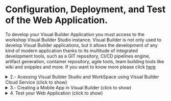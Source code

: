 # Configuration, Deployment, and Test of the Web Application.

To develop your Visual Builder Application you must access to the workshop Visual Builder Studio instance. Visual Builder is not only used to develop Visual Builder applications, but it allows the development of any kind of modern application thanks to its multitude of integrated development tools, such as a GIT repository, CI/CD pipelines engine, artifact generation, container repository, agile tools, team building tools like wiki and snipples and more. If you want to know more please click [here](https://www.oracle.com/application-development/visual-builder-studio/)

<details>
  
  <summary>2.- Acessing Visual Builder Studio and WorkSpace using Visual Builder Cloud Service (click to show)</summary>
  
---
 
---
  
## Acessing Visual Builder Studio and WorkSpace using Visual Builder Cloud Service
To get access to Visual Builder Studio (VBS) you have to Sign-in Oracle Cloud web console with your tenancy user credentials. Then Click in the *hamburguer icon* in the top left part of the web console and select **OCI Classic Services** then click in **Developer** to access to Visual Builder Studio instance.

![](./images/oci-vbs-01.png)
  
Next you have to click in the VBS instance **menu icon** and click in the **Access Service Instance**
  
![](./images/oci-vbs-02.png)  
 
Then in **Organization**, select the *Project* -> **Workshop-VBCS-Takephoto** that you will use for this workshop. 
  
![](./images/oci-vbs-03.png)
  
Select *Workspaces* in the left menu to get all the workspaces in the project. Then select the appropiate workspace asigned to you by the trainer. In this tutorial, you will see that the screenshots show *userXX*, but you will have to change XX with your user number.
> Note: if the trainer asign you the numbre 01 or user01, your workspace will be something like **workspace-user01**.
  
All trainees will use their own git repository tied to their own workspace.
  
![](./images/oci-vbs-04.png)
  
Wait a couple of second to access to your workspace. You should see the *Welcome to your Workspace* page.
  
![](./images/oci-vbs-05.png)
    
</details>
</details>
<details>
  <summary>3.- Creating a Mobile App in Visual Builder (click to show)</summary>
  
---
In this section you will create a mobile application with Visual Builder low coding programing. This application will have several components like an API REST connection to Oracle Cloud Object Storage bucket to storage your photos or files, a mobile layout with input fields and button to take the photo, a workflow triggered by the button event handler and more. At the end of the section you will can take a photo with your mobile phone and upload it to an OCI Object Storage bucket.
 
---
  
## Creating a Mobile App in Visual Builder.
You can create web applications as well as mobile applications in Visual Builder. As a low coding programing platform you have a lot of preconfigured components to create an application for your business case. But you can use javascript (nodejs notation) if you want to have more control coding your application. The limit is your imagination!!.

<details>
  <summary>3.1 Creating the mobile layout (click to show)</summary>
  
### Creating the mobile layout.
Now you will create the mobile layout adding several components that you will use and combine in future sections to create the mobile application. Click in the **mobile icon** in the top left menu and then click **+ Mobile Application** button to create a mobile application.
  
![](./images/vbs-app-01.png)
  
In *General Information* you must to write a descriptive name for your mobile app, like **MyMobilePhotoUpload_UserXX**. Then select none as mobile layout app, because in this workshop we won't create a navigation menu for the app as it has only one screen. Finally click **Next** button to continue.
  
![](./images/vbs-app-02.png)
  
Keep **Custom** layout selected (empty layout) and click **Create** button to create you mobile app.
  
![](./images/vbs-app-03.png)

Now you should have created the visual builder mobile application environtment/sandbox to continue creating your mobile app. You should see the *Page Designer* selected with a simple mobile layout in the Design window.
  
![](./images/vbs-app-04.png)
  
You can change the mobile appearance (iphone, google pixel, samsung or tablet), show or hide the bezel or change the mobile size. In the tutorial we select Samsung Galaxy S20 layout, but you can select whatever you want (default layout is for iphone mobile phones).
  
![](./images/vbs-app-05.png)
  
Click in **Page Title** to select the *Mobile Page Template* properties. Then change the page title to a descriptive one like **Take a Photo to OCI App**
  
![](./images/vbs-app-06.png)
  
Select **Flex Container** layout to change it.
  
![](./images/vbs-app-07.png)
  
Change the *Display Settings* to **Grid** layout.
  
![](./images/vbs-app-08.png)
  
Scroll down in the Components menu to Layout and drag and drop **Form Layout** to the Design window.
  
![](./images/vbs-app-09.gif)
  
Scroll up or search an **Input Text** component and drag and drop to the Design window, inside the *Form Layout*.
  
![](./images/vbs-app-10.gif)
  
Now you will add other **Input Text** but you'll drop it in the Structure menu instead of drop it over the Design window. Drag and Drop over the Structure menu gives you more control when you are creating the mobile layout.
  
![](./images/vbs-app-11.gif)
  
Next you will add a **Horizontal Rule** from *Layout* components to the Design window.
  
![](./images/vbs-app-12.png)
  
Now you have to scroll down and add an **If** component from *Layout* menu to the Structure tree. 
> Note: This component will allow you to compose match rules to create different behaviours according to that rules. In this workshop you will use the **If** component to show or hide the *take photo button*, that you'll have to add to the Design window in next steps.
  
![](./images/vbs-app-13.gif)
  
Add other **If** component more to the *Structure tree*, but this time you have to add it inside (nested) the last *If* that you created before.
> Note: You have to create two nested if components, one for each **Input Text** added before.

![](./images/vbs-app-14.gif)
  
Next you have to add a **Grid Container** component from *Layout* menu, nested to the last *if* component in the *Structure* tree. Drag the **Grid Container** component and drop it inside the last **Bind If**.
> Note: The Grid Container (show as *Grid Row* in the Structure tree) will contain the next components that you have to crete and you'll use it to show or hide its content according to the match rules that you will create in the *If* components in future steps.
  
![](./images/vbs-app-15.png)
  
Now you have to add a **Camera** Component from *Common* menu, nested to the Grid Row that you create in the last step.
> Note: The Camera component is made up of three components: a **File Picker** and a **Button** with an **Icon**. The File Picker component will have a special behaviour as the action that it will execute, will be triggered by the button instead of the own File Picker component.
  
![](./images/vbs-app-16.gif)
  
Next add other **Horizontal Rule** component from *Layout* components menu as a separator. You must drag the **Horizontal Rule** and drop inside the **Camera** component in the *Structure* tree.
  
![](./images/vbs-app-17.gif)
  
Last Layout component will be an **Image** one. Drag the **Image** component from the *Common* components menu and Drop inside the **Grid Row**. **Image** component should be at the same level as the **Camera** component.
  
![](./images/vbs-app-18.gif)

Now you should have a Structure tree similar to the next screenshot. You can move components in the Structure tree if your layout structure is different.
  
![](./images/vbs-app-19.png)
  
</details>
<details>
  <summary>3.2 Configuring the components created (click to show)</summary>
  
---
  
In this section you'll configure the components to improve the UI and user experience. For example you'll use the **If** components to show or hide the camera button and the image components.

---
  
## Configuring the components created.
Now that you have created the mobile app UI layout, you have to configure the different components. Let's configure the components!!

The photo name will be the join of the first Input Text field (User Name), the second Input Text field (Photo Name) and a random number that the phone use when you take a photo with the camera. The result should be something similar to 
```sh  
userXX-photoXX-0934750743058743095.jpg
```
  
Click in the first *Text Input* component to get access the **General** component fields. This component will be used to storage the user name that will take the photo. 
  
![](./images/vbs-app-config-01.png)
  
In the **Label Hint** write *User Name* and keep rest of the fields as default.
  
![](./images/vbs-app-config-02.png)

Repeat the same steps to put **Photo Name** in the second *Input Text* field. 

![](./images/vbs-app-config-03.png)

Now click in the *Camera* component and in the General tab uncheck **Video** check, as you'll have to take photos only. 

![](./images/vbs-app-config-04.png)
  
Then click in the *Button* component inside the Camera one. Change the Text field deleting the **/Video** part. Then Select **Call to Action** in the Chroming field and check *Full width* in Styling. 
  
|Field|Value|  
|-|-|
|Text|Take a Photo|
|Chroming|Call To Action|
|Styling| Full Width |
  
![](./images/vbs-app-config-05.png)

Click in the *Image* component and put in the **Width** field the first number of pixels located in the Viewport Resolution (for Samsung Galaxy S20 is **360** pixels).
  
![](./images/vbs-app-config-06.png)  
</details>
<details>
  <summary>3.3 Manage Component Visibility Using Conditions and Variables (click to show)</summary>

--- 
  
You can use a **bind-if** component to conditionally show or hide UI components in your visual application. Use **bind-if** to surround other components and set conditions to determine whether the components should be displayed on a page. In this lab you'll configure two **bind-if** components, one for each *Input Text* value. To manage the value of the **Input Text** components you'll have to create variables. These variables will be used in the events and actions to those events in future steps.
  
> Note: For academic reasons and to facilitate the creation of the mobile UI, the **bind-if** components were created before adding the components affected by them. To use an **bind-if** component to control when a component is displayed in a page after you added it: In **Design** mode, locate the component that you want to control dynamically. *Right-click* the component on the canvas or in the *Structure* view and select **Surround > If** in the popup menu. 
  
![](./images/vbs-app-surround-01.png)  
  
---
  
### Manage Component Visibility Using Conditions and Variables
Before the **Bind-If** configuration, you'll have to create several variables to store the *Input Text* value. Let's create the variables and then you can create the rules to control de visibility of the components.
  
Click **Variables** in the main-start tab to get access to the variables configuration window. You shouldn't have any variable created yet. Click **+ Variable** to create the first variable for you main-start page.
  
![](./images/vbs-app-visibility-01.png)  
  
Write a variable name like **userName** in the *ID* field and keep **String** as variable *Type*. Then Click **Create & New** to save and create the second variable.
  
![](./images/vbs-app-visibility-02.png)
  
Repeat the last step and write a variable name like **photoName** in the *ID* field and keep **String** as variable *Type*. This time click in **Create** button as you don't have to create other variable right now.
  
![](./images/vbs-app-visibility-03.png)
  
Now you have to link this two variables with each **Input Text** components. Click in **Page Designer** again to return to the Design window and Select the *User Name* **Input Text** but **Data** tab properties instead of General one.
  
![](./images/vbs-app-visibility-04.png)
  
Then hover the mouse in the Value field and click **fx** (Expression Editor) icon.
  
![](./images/vbs-app-visibility-05.png)
  
The Expression Editor window should appear. Then Drag **userName** variable and Drop in the first line. Click **Save** button to finish the linking process.
  
![](./images/vbs-app-visibility-06.gif)
  
Repeat the last step with the **Photo Name** component.
  
![](./images/vbs-app-visibility-07.gif)
  
Now you have linked the variables with the components values and you will use them in several parts of your mobile application. For example you will use them in the next steps to modify the visibility of the Camera and Image components.
  
To modify the visibility you have to use the **Bind-If** components. Click in the **Structure** tree and select the first *Bind-If*. As you can see in the *Properties*, there is a Test field with **[[true]]** value. This value means that the if value is always *true*. Let's change the value to modify the visibility dinamically. Then click in the **fx** icon to open the Expression Editor window.
  
![](./images/vbs-app-visibility-08.png)
  
In the Expresion Editor, you could drag and drop any value in the left tree, you must to delete the *true* value before drag and drop the variable:
```
  $variables.userName
```
Then click **Save** Button.
  
![](./images/vbs-app-visibility-09.gif)
  
Now in the **Test** field, you should see a value of
```
  [[ $variables.userName ]]
```
And the **Grid Row** component and its children should be hidden as the *User Name* value is empty and the condition value is equivalent to *False* value.
  
![](./images/vbs-app-visibility-10.png)
  
For simple conditional expresions you can create them with **[[]]** directly in the Test field without using the Expression Editor window. To test it you can create the condition for the *Photo Name* **Input Text** component in the second **Bind-If**. Click in the second **Bind-If** component in the *Structure* tree.
  
![](./images/vbs-app-visibility-11.png)  
  
Replace the **[[true]]** value directly with
```
  [[ $variables.photoName ]]
```

![](./images/vbs-app-visibility-12.png)  
  
As you have noticed, you could have created only one **Bind-If** component surrounding the *Grid Row* and write a condition similar to:
```
  [[ $variables.userName && $variables.photoName ]]
```
But again, for academical reasons we create two **bind-if** to show you the different ways to use the Expresion Editor and the Test field directly.
You will notice too that the **Bind-if** components have a **Temporary Override** value that let you test the visibility, changing a temporary value of true or false directly overriding the condition value.
  
![](./images/vbs-app-visibility-13.png)  
  
If you change the Temporary Override Value to **True** in both **Bind-If** components, you can see how the surrounded **Grid Row** and its children (in the structure tree) will be shown in the Design window. After testing it, please you don't forget to switch the Temporary Override to **Off** value to avoid issues. Anyway you will be advice with an orange mark that your **Bind-If** components are overridden.
  
![](./images/vbs-app-visibility-14.gif)  
  
</details>  
<details>
  <summary>3.4 Creating the API REST Service Connection (click to show)</summary>
  
--- 
To work with an external service's REST API, Visual Builder needs basic information about that service. A service connection provides this information by describing the connection to the service, including connection details, properties, and the REST endpoints provided by the service that you want to use in your application.
  
You'll have to create a connection to Oracle Cloud Infrastructure (OCI) to upload your photos or files in general to an Object Storage Bucket. To do that you'll have to configure a Service connection component that you'll use during the actions creation (described in the next section). Let's create the API REST Service connection before the events and actions creation as you'll have to use the API REST in those actions.
    
---
  
### Creating the API REST Service Connection.
You can create service connections to REST services that support both the OpenAPI 3.0 and Swagger 2.0 specifications. If you remember, you have an user API Key. This API Key will be used in this section to create the Service Connection component, if you don't have any API Key you won't be able to connect to OCI API REST because you will receive an Unathorized connection error (401). To create the Service Connection please follow next steps.

Click in Service Connection icon in the visual builder left main menu. Then Click **+Service Connection** button to create a new Service Connection.
  
![](./images/vbs-app-servicecon-01.png)  

A new Service Connection wizard should be opened. Select *Define by Endpoint* option.
  
![](./images/vbs-app-servicecon-02.png)
  
Now you must put the OCI Object Storage endpoint according to your region. The trainers of the workshop will give you the appropiate endpoint. In this tutorial we'll use the frankfurt endpoint, but this endpoint could change in other worshops, please ask the trainers about the endpoint if they didn't give you one.
 ```
 https://objectstorage.eu-frankfurt-1.oraclecloud.com
 ```
> Note: you could create your own Object Storage Bucket in your OCI Tenancy, following the next [tutorial](). If you create your own Object Storage Bucket you have to use the appropiate [endpoint](https://docs.oracle.com/en-us/iaas/api/#/en/objectstorage/20160918/) according to the region in which you create the bucket.
  
Copy and paste your Object Storage endpoint in the **URL** field. Then change the **Method** to *PUT*. Action Hint should be *Create*. Then click **Next** to continue with the creation.
  
|Field|Value|
|-|-|
|Method|PUT|
|URL| [your Object Storage endpoint](https://docs.oracle.com/en-us/iaas/api/#/en/objectstorage/20160918/) |
|Action Hint|Create|
  
![](./images/vbs-app-servicecon-03.png)
  
Next click in the *Server* tab to configure the authentication method.
  
![](./images/vbs-app-servicecon-04.png)
  
Select **Oracle Cloud Infrastructure API Signature 1.0** as authentification method. If you want to know more about this algorithm you can review it [here](https://docs.cloud.oracle.com/en-us/iaas/Content/API/Concepts/signingrequests.htm)
  
![](./images/vbs-app-servicecon-05.png)
  
Then click in the pencil icon near *Enter API Key and private key*, to config the authetication wuth the API Key. If you create your own API Key credentials at the beggining of the workshop you can use them now. On the other hand if you didn't create any API Key credentials, the trainers will give you ones to create the API Key ID for the Service Connection.
  
![](./images/vbs-app-servicecon-06.png)
  
The *Signature*/Key ID will be constructed using the following sintax
```
 Key ID =  [TENANCY OCID]/[USER OCID]/[KEY FINGERPRINT]
```
As an example
```
  ocid1.tenancy.oc1..aaaaxyz/ocid1.user.oc1..aaaaabc/1f:9a:f9:ad:4a:a4:44:6c:65:0e:94:4f:30:7c:91:ac
```
You must to create your *API Key ID* and copy it in the **Key ID** field. Then copy your *private key* in pem format in the **Private Key** field, including the **---BEGIN PRIVATE KEY---** till **---END PRIVATE KEY---**. Then click **Save** button to finish.
  
![](./images/vbs-app-servicecon-07.png)
  
Next you must change the *Connection Type* to **Always use proxy, irrespective of CORS support** from the list.
  
![](./images/vbs-app-servicecon-08.png)
  
The app will ask your user name and password every time you access it. To allow anonymous access (to avoid introduce your credentials every time) you must check **Allow anonymous access to the service connection infrastructure**. Then Select **Same as Authenticated User** from the *Authentication for Anonymous Users* list. This method will be the same as autehnticated users, that is the API Key method that configured before.
  
![](./images/vbs-app-servicecon-09.png)
  
Next click in the *Request* tab to configure the PUT Request as described in the [Object Storage API REST Put Object/upload manual](https://docs.oracle.com/en-us/iaas/api/#/en/objectstorage/20160918/Object/PutObject). You'll configure the PUT Request to upload a multipart file to the Object Storage Bucket in the next steps.
  
![](./images/vbs-app-servicecon-10.png)
  
To complete the PUT Request, you must add next values to the end of the *URL* field (according to the API REST definition for *PutObject*).
```
  n/{namespaceName}/b/{bucketName}/o/{objectName}
```
When you add this values you should see three new Parameters in the window, one for each value. All of them must be required and *String* type. You could use whichever default values you want, as they will be change in an Action call in the mobile app. For example
  
|Parameter|Value|
|-|-|
|namespaceName|namespace|
|bucketName|abc|
|objectName|abc.txt|

![](./images/vbs-app-servicecon-11.png)

Now you migth test the connection, but unfortunately you should add headers with the content lenght and the correct parameters in the Request call. To simplify this process, you'll create a dummy Test to check the network connectivity but not the API functionality.

Click in the **Body** tab and write a dummy text in the *Example* text area, something like ```this is a test```. Change the *Media Type* to **application/x-www-form-urlencoded** or **multipart/form-data**.
  
![](./images/vbs-app-servicecon-12.png)
  
Then click in the **Test** tab. You could configure here a real test if you had all the data and content length headers (out of the scope of this workshop). As you can see in the **URL Preview**, it is the API URL that the request will use. The default values will be changed by the correct ones in the mobile application Actions. You don't worry about that right now, it's simply a test!.
  
![](./images/vbs-app-servicecon-13.png)
  
Then click **Send Request** button to send an "invalid" (wrong values) Request, but is useful to validate the endpoint conectivity even with an error response (you are validating the conectivity with the OCI service, not the object creation, that it will be invalid as you didn't use valid values and headers at this moment).
  
You might receive a status 400 and an error message (don't worry about that it's normal, remember this it only to test the connectivity with the cloud service not the functionality)
```json
{
    "type": "abcs://proxy_problem/signing/missingHeader",
    "title": "Http Signature",
    "detail": "HTTP header content-length is required by this authentication method",
    "status": 400
}
```
Click **Create** button to finish the process.
  
![](./images/vbs-app-servicecon-14.png)
  
If you receive an alert requestMessages, please avoid it and click in **Finish** button to create the Service Connection.
  
![](./images/vbs-app-servicecon-15.png)
  
</details>
<details>
  <summary>3.5 Component Events & Actions (click to show)</summary>

--- 
Almost all components in Visual Builder have an *Event Handler*. You can create events of different types for the components, like a click event for a button or something like that. When you trigger an event you have to create an *Action Chain* for that event. An action chain determines what happens when, for example, you click a button on a page. An action chain might be a short sequence of a few actions, but it could contain many actions as well as logic for determining what happens in the sequence.
  
You'll practice about how to create events and action chains for that events. You'll create an **Action Chain** in the Take Photo button when you click the button. In the action chain you'll use the *Service Connection*, created in the last section, to connect via REST API to the OCI Object Storage Service.
---
  
### Component Events & Actions
You'll create action chains by assembling simple, individual actions into a sequence in the Action Chain editor. The Camera component is special as it consist of a *File Picker* component that it has tied a *Button* (with an icon) component. You will have to create an *ojSelect* event in the File Picker that will trigger the appropiate *Action Chain*. When you click the button, it will trigger the  action chain related to *ojSelect* event in the File Picker component, not in the button. Let's create the take photo action chain.
  
Click in the **Camera (File Picker)** component in the *Components* tree (remember that you have to create the trigger and the action chain in the File Picker component not in the tied button). Next click in the **Events** Tab in *Properties*.  
  
![](./images/vbs-app-evenactions-01.png)
  
As you can see, you don't have any *Event* in the File Picker component. Click in **+ Next Event** button and then select *On 'Selected Files' item to create a new event with selected file (the photo file), when you take a photo.
  
![](./images/vbs-app-evenactions-02.png)
  
Now you should be in the *Action Chain Editor*. You can see the name of the Action, something like *CameraFilePickerSelectChain*. For academical reasons, you'll create an *If* logic action to verify that the userName and photoName components values are different that empty. You create before the *if-bind* components to verify those conditions, but you can practice here with *if-logic* action to compare with *if-bind* component.
  
Drag and Drop the **if** *logic* action as your first action in the action chain.
  
![](./images/vbs-app-evenactions-03.gif)
  
Click in the new if Action to select it. Then In the **Condition** *Property* you must create the match condition to verify if the userName and photoName have values not empty values. Click the *fx* icon to access the *Expression Editor*
  
![](./images/vbs-app-evenactions-04.png)
  
Now you must write the condition. You can drag and drop the variables userName and photoName to create the condition or write next directly in the line 1 of the Editor:
  
```
  $page.variables.userName && $page.variables.photoName
```

Then click in the **Save** button to create the condition in the *Action* and return to the Action Chain Editor.
  
![](./images/vbs-app-evenactions-05.png)
  
If the condition would be **FALSE** the you'll want to show an error or warning message on the screen. Let's create the error/warning message.
  
Drag and Drop a **Fire Notification** action to the false branch.
  
![](./images/vbs-app-evenactions-06.gif)
  
Click in the *Fire Notification* action to select it. In the Summary field you could write something like ```NoUserPhotoName```. Then in the Message field you can write some descriptive message like ```No file name correctly defined.``` or whatever other message that you can put on the screen when the **if-logic** action is **FALSE**. 
  
![](./images/vbs-app-evenactions-07.png)
  
You could create a more elaborated message like:
  
```
  "No file name correctly defined. userName: " + $page.variables.userName + " photoName: " + $page.variables.photoName
```
  
![](./images/vbs-app-evenactions-08.png)
  
Next you have to create the **TRUE** branch of the *if* action. Drag and Drop a **Call Function** (JS icon) to the true branch (+).
  
![](./images/vbs-app-evenactions-09.gif)
  
Then click in the **Create** link on the right of the *Function Name* field.
  
![](./images/vbs-app-evenactions-10.png)
  
Write a name for the function like **AddImageFunction** and click in **Create** button.
  
![](./images/vbs-app-evenactions-11.png)
  
Next click in the *Go to Module Function* link below the *Function Name* field to access to the JavaScript Editor.
  
![](./images/vbs-app-evenactions-12.png)
  
This function will be used to convert the photo taken in your mobile phone as a *BLOB* object type to a *FILE* type. This js function will convert the blob/image to base64 string (data) and it'll create an URL to use in the **Image** component that you put in the mobile UI at the begining of the workshop. If you try to put the blob directly in the *Image* component you won't have anything as blob type is an incompatible object type for that component.
  
Now you have to copy and paste the next javascript code in the *JavaScript* editor.
  
```js
  AddImageFunction(file) {
      return new Promise(
        resolve=>{
          const blobURL = URL.createObjectURL(file);
          const reader  = new FileReader();
          reader.addEventListener("load", function () {
            // convert image file to base64 string
            console.log("DATA->" + reader.result);            
            resolve({
              data: reader.result,              
              url: blobURL
            });
            document.getElementById("mypic").onload = function() {
              URL.revokeObjectURL(blobURL);
            };
          }, false);

          if (file) {
            reader.readAsDataURL(file);
          }
        }
      );
    }
  ```
  
![](./images/vbs-app-evenactions-13.gif)
  
As you can see your js function had a file input parameter named *file* (review the code if you want to see the input parameter). But this parameter is not mapped right now. You have to map the input file to assign it a value in real time.
  
Then click **Actions** tab to return to the Action Chain Editor. Click in the **Call Function** action to map the input paramter. Click in the *Assign* link on the right of Input Parameters field to access **Assign Input Parameters** window.
  
![](./images/vbs-app-evenactions-14.png)
   
In the Assign Input Parameters window you can assign variable values from a **Source** to a **Target**. Select the little triangle/arrow of *[] files* variable to show it content. It should be **{} item[0]**. Then select **{} item[0]** as Source and drag and drop it in the **{} file** Target. Then Click **Save** button to finish the process and return to the Action Chain Editor.
  
![](./images/vbs-app-evenactions-15.gif)
  
Now you'll have to assign the output of the Js Function to a new flow variables (as you created at the begining of the workshop). The URL output will be assigned to a new imageURL variable and that variable will be used in the data field of the **Image** component. 
  
Create the new variable imageURL. Click in *Variables* tab in the main menu editor (you should have other 2 variables right now).
  
![](./images/vbs-app-evenactions-16.png)
  
Click **+ Variable** button to create the new variable. Write a varaible name for the URL, like *imageURL* of **String** type. Then Click in **New** Button to create the new variable.
  
![](./images/vbs-app-evenactions-17.png)
  
Now Click in the *Page Designer* tab to assign the new variable to the Image component. Select the **Image** component in the *Structure* tree as this component is hidden (you could select in the UI editor, but you should override the bind-if components. It's better select it in the Structure tree).
  
![](./images/vbs-app-evenactions-18.png)
  
Next click in the **Data** tab *Properties*. Then click in the little triangle/arrow near fx icon of the **Source URL** field and select the new variable created (**imageURL**) to assign it as source URL.
  
![](./images/vbs-app-evenactions-19.gif)
  
Click in the **Actions** tab to return to the Actions editor to continue creating the Action Chain workflow.
  
![](./images/vbs-app-evenactions-20.png)
  
Next you have to drag and drop an Assign Variables action to the workflow below Call Function action. This action will be used to assign values (from the Js Function output) to variables.
  
![](./images/vbs-app-evenactions-21.gif)
  
Click in the **Assign** link of Variables property to open the Assign Values Editor.
  
![](./images/vbs-app-evenactions-22.png)
  
Then you could drag and drop from Sources -> Results -> callFunctionAddImageFunction to the imageURL target and add <.url>. Or you can click in the *Target* **imageURL** variable and assign next value in the below editor.
  
```
  $chain.results.callFunctionAddImageFunction.url
```
  
Click in the **Save** button to save and return to the Actions editor.
  
![](./images/vbs-app-evenactions-23.png)
  
Next you'll have to add a *Call Rest* action to use the **Service Connection** that you created in the last section of the workshop. This action will do a call rest to the OCI API to upload the photo to an Object Storage Bucket. If you didn't create any OCI Objetc Storage bucket at the begining of the workshop, the trainers will give you an Object Storage bucket name to use in this part of the workshop.
  
You have to drag and drop a **Call REST** action below the *Assign Variable* action in the workflow.
  
![](./images/vbs-app-evenactions-24.gif)
  
Let's to complete the **Call REST** action. Click in the *Call REST* action and then click in the **Select** link of the *Endpoint* property.
  
![](./images/vbs-app-evenactions-25.png)
   
Next Select the PUT API REST Call created in the last Section from the selecction tree and click **Select** button to return to the Actions Editor.
  
![](./images/vbs-app-evenactions-26.png)

As you can see, new not mapped **Input Parameters** and **Parameters** should be added to the *Endpoint* Properties. This new parameters correspond to the parameters added when you created the PUT API REST call in the last section. Let's map these parameters to send the photo to the Object Storage bucket.
  
Click in the **Assign** link of the *Input Parameters* Endpoint property to open the Assign Editor.
  
![](./images/vbs-app-evenactions-27.png)
  
You must to assign values to the Target *uriParams*. Click in each Target parameter to assign values in the below editor. Check the editor type (at the right of the writting part) for each value, because it could be *Static Content* and *Expression*.

|Param|Value|Type||
|--|--|--|--|
|bucketName|your Object Storage Bucket name|Static Content|[how to create a bucket in OCI](https://github.com/oraclespainpresales/WorkshopVBCS-Takephoto/blob/main/00/how%20to%20create%20Object%20Storage%20Bucket.md)|
|namespaceName|your Object Storage Tenancy namespace|Static Content|[OS namespace in OCI](https://github.com/oraclespainpresales/WorkshopVBCS-Takephoto/blob/main/00/how%20to%20get%20Object%20Storage%20Namespace.md)|
|objectName| $page.variables.userName + "-" + $page.variables.photoName + "-" + $variables.files[0].name|Expression||
  
You can click in the *uriParam* parameter to review your values. You should see an object in JSON notation.
  
```json
{
 "bucketName": "your_backet_name",
 "namespaceName": "your_object_storage_namespace",
 "objectName": "{{ $page.variables.userName + \"-\" + $page.variables.photoName + \"-\" + $variables.files[0].name }}"
}
```

Next click **Save** button to return to the *Actions Chain* editor.
  
![](./images/vbs-app-evenactions-28.png)
  
Now the *Input Parameters* should be showed as mapped. But you have to send the photo file too. You can read in the [API description](https://docs.oracle.com/en-us/iaas/api/#/en/objectstorage/20160918/Object/PutObject) that in the **PutObject** call you must add the image file (as binary String) in the body of the call. Let's map the photo file to the body parameter.
  
Click in the **Assign** link of the *Parameters* property to access to the Assign Parameters Editor.
  
![](./images/vbs-app-evenactions-29.png)
  
Click in the little triangle/arrow in the Sources **[]files** to show the file items. Then Drag the **{} item[0]** as Source and Drop in the **{} body** Parameters Target.
  
![](./images/vbs-app-evenactions-30.gif)
  
Now you must finish the Action workflow. As you can see you have two branches below *Call REST* action, one for call REST failure with a predefined *Fire Notificaion* action and other branch to a successfull call. You could add new actions to the success branch, but in this workshop you'll put a Fire Notificacion action too as in the failure branch. 
  
Drag and Drop a **Fire Notification** action to the **(+)** below success tag.
  
![](./images/vbs-app-evenactions-31.gif)
  
The Fire Notification action default value is error, but you'll change this behaviour to show a success message.  Let's complete the *Fire Notification* Properties.
  
In the Summary Property, click in the *fx* icon to open the Expression Editor.
  
![](./images/vbs-app-evenactions-32.png)
  
Then click in the little triangle/arrow of the Source Results **callRestPutNNamespace... ** item. Then click in the little triangle/arrow of the **message** item to show the *summary* result (that variable will be filled automatically after the API REST call). Drag and Drop the **summary** result to the first line on the right marked as 1. Then click in the **Save** buton to return to the Action Chain editor.
  
![](./images/vbs-app-evenactions-33.gif)

Now you must to do the same for the **Message** property, but you have to put the status variable this time. Click in the **fx** icon of the Message property to open the Expresion Editor.
  
![](./images/vbs-app-evenactions-34.png)
  
Then click in the little triangle/arrow of the Source Results **callRestPutNNamespace... ** item. Drag and Drop the **status** result to the first line on the right marked as 1. Then click in the **Save** buton to return to the Action Chain editor.
  
![](./images/vbs-app-evenactions-35.gif)
  
Next change the **Display Mode** property to *transient*.
  
![](./images/vbs-app-evenactions-36.png)
  
Next change the **Notification Type** property to *confirmation*.

![](./images/vbs-app-evenactions-37.png)
  
To finish the *Action Chain* workflow you should add several **Return** actions to avoid issues.
  
Drag and Drop a **Return** Logic action below the last *Fire Notification* action created.
  
![](./images/vbs-app-evenactions-38.gif)
  
Then you should assign a value in the return payload (as a best practice you should return a value after an action chain workflow, but it's optional, for academical reasons you'll put a value in the payload property).
  
Click in the **Assign** link of the *Payload* proerty.
  
![](./images/vbs-app-evenactions-39.png)
  
Then click in the little triangle/arrow of the Source Results **callRestPutNNamespace... ** item. Then click in the little triangle/arrow of the **message** item to show the **summary** result (that variable will be filled automatically after the API REST call). Drag and Drop the **summary** result to the **payload** Target. Then click in the **Save** buton to return to the Action Chain editor.
  
![](./images/vbs-app-evenactions-40.gif)
   
You must do the same for the failure *Fire Notification^* actions. Drag and Drop a **Return** Logic action below each failure *Fire Notification* actions created. 
  
![](./images/vbs-app-evenactions-41.gif)

Click in the *Call REST* failure **Fire Notification** action. Then in the **Message** property assign the status result variable as you did in the success notification. Click in the *fx* icon to open the Expresion Editor.
  
![](./images/vbs-app-evenactions-42.png)  

Then click in the little triangle/arrow of the Source Results **callRestPutNNamespace... ** item. Drag and Drop the **status** result to the first line on the right marked as 1. Then click in the **Save** buton to return to the Action Chain editor.

![](./images/vbs-app-evenactions-43.gif)
  
Next click in the **Return** action below to change the **Outcome** value from success to **failure**.
  
![](./images/vbs-app-evenactions-44.png)
  
Then click the **Assign** link of the *Payload* property to access the Assign Parameters editor.
  
![](./images/vbs-app-evenactions-45.png)
  
In the Assign Parameter Editor window. Click in the little triangle/arrow of the Source Results **callRestPutNNamespace... ** item. Drag and Drop the **error** result to the **payload** Target. Then click in the **Save** buton to return to the Action Chain editor.
  
![](./images/vbs-app-evenactions-46.gif)
  
Change the last Return logic action **Outcome** to *failure* value. In this action you don't have to assign any payload as you didn't any REST call and you don't have an error result.
  
![](./images/vbs-app-evenactions-47.png)
  
After following all the steps, You should have an **Action Chain** workflow similar to the next screenshot.
  
![](./images/vbs-app-evenactions-48.png)
</details>
    
</details>

<details>
  <summary>4. Test your Web Application (click to show)</summary>


A simple VBCS application has been created to show how to create or to interoperate with existing expedients.

This VB application interacts against the two backends used in the solution, it is BC and the buckets of OCI storage, using IC as interface to decouple the business logic
	from the navigation and presentation layers.  

Login as an expedient manager, the user will be able to access to the expedients for which he/she is the current owner, 
	... or create a new expedient, for which he/she will be the current custodian.
	being able to add more documents into the expedient, or transfer the whole expedient to a different user/department.

demo create new expedient

In any moment we can access to the Oracle Blockchain Service console to see how all the actions performed against the ledger, has been persisted in real time.

Also we can see how the uploaded documents has been saved into a bucket of our tennacy.


Login as a document reviewer, any user who has access to the app
	will be able to review documents from any expedient.


  
  
  
--- 
Once you have configured the mobile application in Oracle Visual Builder with the functionality that you want it to present to end users, plus the REST service connections to Oracle Content and Experience, you build it so that you can test it on a device or distribute it to end users. Oracle Visual Builder can build the following types of applications from the same mobile application source code:

* Android application
* iOS application
* Progressive web application (PWA)
  
For Android and iOS applications, you must define a build configuration before Oracle Visual Builder can build the mobile application for you (out of the scope of this workshop. You have more information about deploying native mobile application [here](https://docs.oracle.com/en/solutions/visual-builder-application-photos-to-content-experience-cloud/publish-mobile-application-oracle-visual-builder-vbcec1.html#GUID-6C813F64-6C74-4B50-9451-BC5CEC730122)). For a PWA, you must enable PWA in the PWA tab of the mobile app's Settings page. Once you complete the appropriate prerequisites, Oracle Visual Builder builds the mobile application you want.
  
When a mobile app with PWA support enabled is deployed using Oracle Visual Builder, the application runs as a web app and not as a native mobile app. End users access the app by navigating to the URL where the application is published.
  
Visual Builder has its own environment to deploy and test your PWA mobile application. With Visual Builder you can test your mobile application reading a QR image that will open the mobile web app in your mobile phone. Once tested you can publish it, in a simple way, to a Visual Builder production environment.
  
In this section you'll test your PWA mobile application in your own mobile phone (if you have one of course).
---

### Test your mobile application
To deploy a PWA application you must enable the PWA option in your mobile application Settings.

  Click **Mobile Apps** icon on the top left menu. Then select your mobile **app name** in the app tree. Next click **Settings** tab in the main top menu of your app tab. 
   
![](./images/vbs-app-test-01.png) 
  
Select **PWA** tab and Enable it if it's disabled.
  
![](./images/vbs-app-test-02.gif) 
  
In the PWA settings you could change several values like the name for the application, write a description and change the color theme. You could upload resource files too, but you don't have to change anything for the workshop, leave it as default.
  
Select **Security** Tab to change the access to the PWA mobile app. Then check **Allow anonymous access** to allow using the app without any user and password requirement.
  
![](./images/vbs-app-test-03.png) 
  
Click in the **main-start** tab or select it from the application tree, to return to the **Page Designer**.
  
![](./images/vbs-app-test-04.png)
  
In the Page Editor you have 3 buttons: Live, Design, Code over the phone layout. This tree buttons have different behaviours. You was using the **Design** button to enable the design editor to build the mobile app layout. **Code** button show you the html code of the layout designed. And the **Live** button let you test the mobile application in real time, but in your web browser instead of your mobile phone.
  
You can test your mobile app clicking in **Live**, but the idea is to test the application in your mobile phone. Click in the Play/Triangle icon in the Top main window, near the **Publish** button.
  
![](./images/vbs-app-test-05.png)
  
A new brouser tab or window should be opened (review your security settings about open new windows or tab in your browser if a new windows was not opened).
  
![](./images/vbs-app-test-06.png)
  
Click in **Build my App** button to build your mobile application and create the QR to test it in your own mobile phone. Then click in the **Share** button to deploy the mobile app and create the QR code.
  
![](./images/vbs-app-test-07.gif)
  
Wait for a while. The build process takes several seconds, less than a minute normally. You should receive a confirmation message at the right bottom of the window. Sometimes the QR code is not visible.  
  
![](./images/vbs-app-test-08.png)
 
But if you refresh the browser (F5) you should see the QR code correctly.
  
![](./images/vbs-app-test-09.png)
  
Next read the QR code with you mobile phone to access to the application.
  
![](./images/vbs-app-test-10.gif)
  
Finally test the application writing your name, a name for the photo and take a funny photo to upload to the Object Storage bucket. Open your Object Storage bucket to see your uploaded photo file or **Refresh** (in *More Actions*) the bucket if you have the bucket opened.
  
![](./images/vbs-app-test-11.gif)
  
</details>
